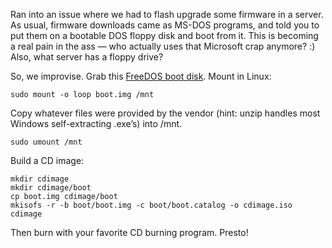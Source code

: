 <!--# set var="title" value="Flashing without Microsoft or floppy drives" -->
<!--# set var="date" value="January 22, 2006" -->

<!--# include file="include/top.html" -->

Ran into an issue where we had to flash upgrade some firmware in a server. As usual, firmware downloads came as MS-DOS programs, and told you to put them on a bootable DOS floppy disk and boot from it. This is becoming a real pain in the ass — who actually uses that Microsoft crap anymore? :) Also, what server has a floppy drive?

So, we improvise. Grab this [FreeDOS boot disk](files/boot.img). Mount in Linux:

	sudo mount -o loop boot.img /mnt

Copy whatever files were provided by the vendor (hint: unzip handles most Windows self-extracting .exe’s) into /mnt.

	sudo umount /mnt

Build a CD image:

	mkdir cdimage
	mkdir cdimage/boot
	cp boot.img cdimage/boot
	mkisofs -r -b boot/boot.img -c boot/boot.catalog -o cdimage.iso cdimage

Then burn with your favorite CD burning program. Presto!

<!--# include file="include/bottom.html" -->
